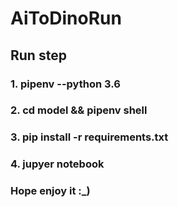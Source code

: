 # AiToDinoRun

## Run step
### 1. pipenv --python 3.6
### 2. cd model && pipenv shell
### 3. pip install -r requirements.txt
### 4. jupyer notebook

### Hope enjoy it :_)
